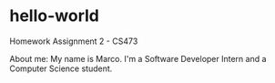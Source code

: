# hello-world
Homework Assignment 2 - CS473

About me:
My name is Marco. I'm a Software Developer Intern and a Computer Science student.
